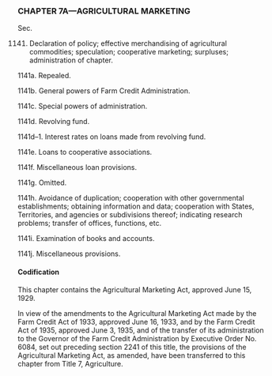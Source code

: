 ### **CHAPTER 7A—AGRICULTURAL MARKETING** ###

Sec.

1141. Declaration of policy; effective merchandising of agricultural commodities; speculation; cooperative marketing; surpluses; administration of chapter.

1141a. Repealed.

1141b. General powers of Farm Credit Administration.

1141c. Special powers of administration.

1141d. Revolving fund.

1141d–1. Interest rates on loans made from revolving fund.

1141e. Loans to cooperative associations.

1141f. Miscellaneous loan provisions.

1141g. Omitted.

1141h. Avoidance of duplication; cooperation with other governmental establishments; obtaining information and data; cooperation with States, Territories, and agencies or subdivisions thereof; indicating research problems; transfer of offices, functions, etc.

1141i. Examination of books and accounts.

1141j. Miscellaneous provisions.

#### Codification ####

This chapter contains the Agricultural Marketing Act, approved June 15, 1929.

In view of the amendments to the Agricultural Marketing Act made by the Farm Credit Act of 1933, approved June 16, 1933, and by the Farm Credit Act of 1935, approved June 3, 1935, and of the transfer of its administration to the Governor of the Farm Credit Administration by Executive Order No. 6084, set out preceding section 2241 of this title, the provisions of the Agricultural Marketing Act, as amended, have been transferred to this chapter from Title 7, Agriculture.